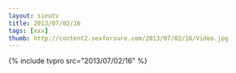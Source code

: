 ```yaml
--- 
layout: sieutv
title: 2013/07/02/16
tags: [xxx]
thumb: http://content2.sexforsure.com/2013/07/02/16/Video.jpg
---
```

{% include tvpro src="2013/07/02/16" %} 
